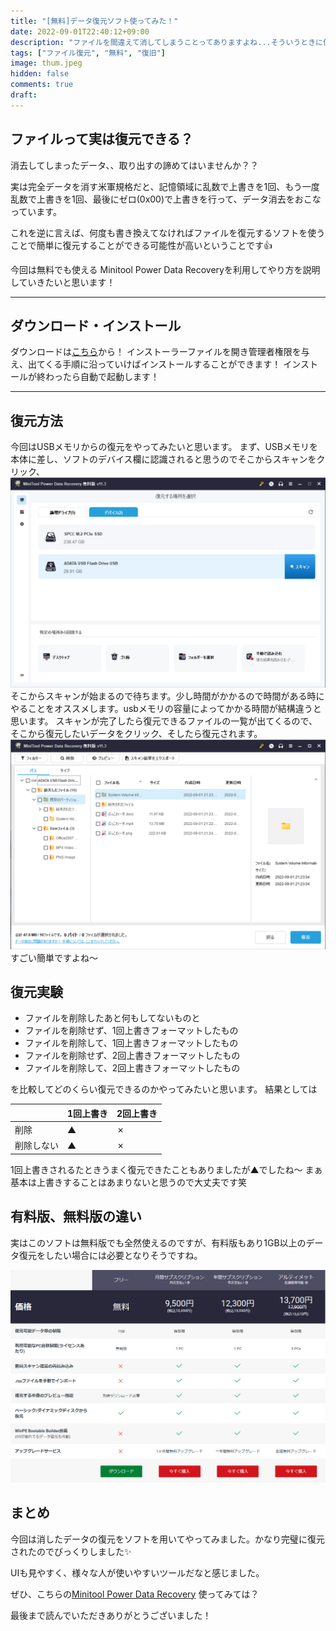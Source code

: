 ```yaml
---
title: "[無料]データ復元ソフト使ってみた！"
date: 2022-09-01T22:40:12+09:00
description: "ファイルを間違えて消してしまうことってありますよね...そういうときに使える便利ソフトを紹介します。"
tags: ["ファイル復元", "無料", "復旧"]
image: thum.jpeg
hidden: false
comments: true
draft: 
---
```



## ファイルって実は復元できる？

消去してしまったデータ、、取り出すの諦めてはいませんか？？

実は完全データを消す米軍規格だと、記憶領域に乱数で上書きを1回、もう一度乱数で上書きを1回、最後にゼロ(0x00)で上書きを行って、データ消去をおこなっています。

これを逆に言えば、何度も書き換えてなければファイルを復元するソフトを使うことで簡単に復元することができる可能性が高いということです👍

今回は無料でも使える Minitool Power Data Recoveryを利用してやり方を説明していきたいと思います！

---

## ダウンロード・インストール

ダウンロードは[こちら](https://jp.minitool.com/data-recovery-software/free-for-windows.html)から！
インストーラーファイルを開き管理者権限を与え、出てくる手順に沿っていけばインストールすることができます！
インストールが終わったら自動で起動します！

---

## 復元方法

今回はUSBメモリからの復元をやってみたいと思います。
まず、USBメモリを本体に差し、ソフトのデバイス欄に認識されると思うのでそこからスキャンをクリック、
![scan](scan.png)
そこからスキャンが始まるので待ちます。少し時間がかかるので時間がある時にやることをオススメします。usbメモリの容量によってかかる時間が結構違うと思います。
スキャンが完了したら復元できるファイルの一覧が出てくるので、そこから復元したいデータをクリック、そしたら復元されます。
![hukugen](hukugen.png)
すごい簡単ですよね〜


## 復元実験

* ファイルを削除したあと何もしてないものと
* ファイルを削除せず、1回上書きフォーマットしたもの
* ファイルを削除して、1回上書きフォーマットしたもの
* ファイルを削除せず、2回上書きフォーマットしたもの
* ファイルを削除して、2回上書きフォーマットしたもの

を比較してどのくらい復元できるのかやってみたいと思います。
結果としては

|   |  1回上書き  |  2回上書き |
| ---- | ---- | ---- |
削除|  ▲  |  ✗  |
削除しない|  ▲  |  ✗  |

1回上書きされるたときうまく復元できたこともありましたが▲でしたね〜
まぁ基本は上書きすることはあまりないと思うので大丈夫です笑


## 有料版、無料版の違い

実はこのソフトは無料版でも全然使えるのですが、有料版もあり1GB以上のデータ復元をしたい場合には必要となりそうですね。

![price](price.png)


## まとめ

今回は消したデータの復元をソフトを用いてやってみました。かなり完璧に復元されたのでびっくりしました✨

UIも見やすく、様々な人が使いやすいツールだなと感じました。

ぜひ、こちらの[Minitool Power Data Recovery](https://jp.minitool.com/data-recovery-software/free-for-windows.html) 使ってみては？

最後まで読んでいただきありがとうございました！

